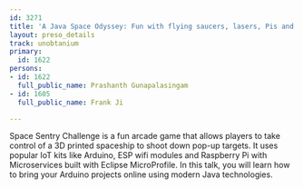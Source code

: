```yaml
---
id: 3271
title: 'A Java Space Odyssey: Fun with flying saucers, lasers, Pis and Arduino'
layout: preso_details
track: unobtanium
primary:
  id: 1622
persons:
- id: 1622
  full_public_name: Prashanth Gunapalasingam
- id: 1605
  full_public_name: Frank Ji

---
```

Space Sentry Challenge is a fun arcade game that allows players to take control of a 3D printed spaceship to shoot down pop-up targets.  It uses popular IoT kits like Arduino, ESP wifi modules and Raspberry Pi with Microservices built with Eclipse MicroProfile. In this talk, you will learn how to bring your Arduino projects online using modern Java technologies.